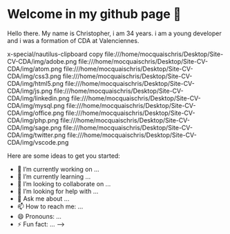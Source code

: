 # Welcome in my github page 👋

Hello there.
My name is Christopher, i am 34 years.
i am a young developer and i was a formation of CDA at Valenciennes.

x-special/nautilus-clipboard
copy
file:///home/mocquaischris/Desktop/Site-CV-CDA/img/adobe.png
file:///home/mocquaischris/Desktop/Site-CV-CDA/img/atom.png
file:///home/mocquaischris/Desktop/Site-CV-CDA/img/css3.png
file:///home/mocquaischris/Desktop/Site-CV-CDA/img/html5.png
file:///home/mocquaischris/Desktop/Site-CV-CDA/img/js.png
file:///home/mocquaischris/Desktop/Site-CV-CDA/img/linkedin.png
file:///home/mocquaischris/Desktop/Site-CV-CDA/img/mysql.png
file:///home/mocquaischris/Desktop/Site-CV-CDA/img/office.png
file:///home/mocquaischris/Desktop/Site-CV-CDA/img/php.png
file:///home/mocquaischris/Desktop/Site-CV-CDA/img/sage.png
file:///home/mocquaischris/Desktop/Site-CV-CDA/img/twitter.png
file:///home/mocquaischris/Desktop/Site-CV-CDA/img/vscode.png



Here are some ideas to get you started:

- 🔭 I’m currently working on ...
- 🌱 I’m currently learning ...
- 👯 I’m looking to collaborate on ...
- 🤔 I’m looking for help with ...
- 💬 Ask me about ...
- 📫 How to reach me: ...
- 😄 Pronouns: ...
- ⚡ Fun fact: ...
-->
